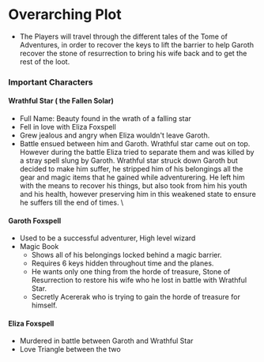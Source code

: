 # Overarching Plot

- The Players will travel through the different tales of the Tome of Adventures, in order to recover the keys to lift
the barrier to help Garoth recover the stone of resurrection to bring his wife back and to get the rest of the loot.



### Important Characters

#### Wrathful Star ( the Fallen Solar) 
- Full Name: Beauty found in the wrath of a falling star
- Fell in love with Eliza Foxspell
- Grew jealous and angry when Eliza wouldn't leave Garoth. 
- Battle ensued between him and Garoth. Wrathful star came out on top.
  However during the battle Eliza tried to separate them and was killed by a stray spell slung by Garoth. 
  Wrathful star struck down Garoth but decided to make him suffer, he stripped him of his belongings all the gear and magic
  items that he gained while adventurering. He left him with the means to recover his things, but also took from him his youth
  and his health, however preserving him in this weakened state to ensure he suffers till the end of times. \

#### Garoth Foxspell
- Used to be a successful adventurer, High level wizard
- Magic Book 
  - Shows all of his belongings locked behind a magic barrier. 
  - Requires 6 keys hidden throughout time and the planes.
  - He wants only one thing from the horde of treasure, Stone of Resurrection to restore his wife who he lost in battle with Wrathful Star.
  - Secretly Acererak who is trying to gain the horde of treasure for himself.

#### Eliza Foxspell
- Murdered in battle between Garoth and Wrathful Star
- Love Triangle between the two



